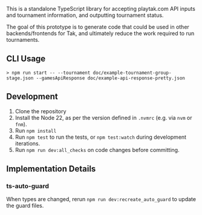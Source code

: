This is a standalone TypeScript library for accepting playtak.com API inputs and tournament information, and outputting tournament status.

The goal of this prototype is to generate code that could be used in other backends/frontends for Tak, and ultimately reduce the work required to run tournaments.

## CLI Usage

```
> npm run start -- --tournament doc/example-tournament-group-stage.json --gamesApiResponse doc/example-api-response-pretty.json
```
## Development

1. Clone the repository
2. Install the Node 22, as per the version defined in `.nvmrc` (e.g. via `nvm` or `fnm`).
3. Run `npm install`
4. Run `npm test` to run the tests, or `npm test:watch` during development iterations.
5. Run `npm run dev:all_checks` on code changes before committing.

## Implementation Details

### ts-auto-guard

When types are changed, rerun `npm run dev:recreate_auto_guard` to update the guard files.
